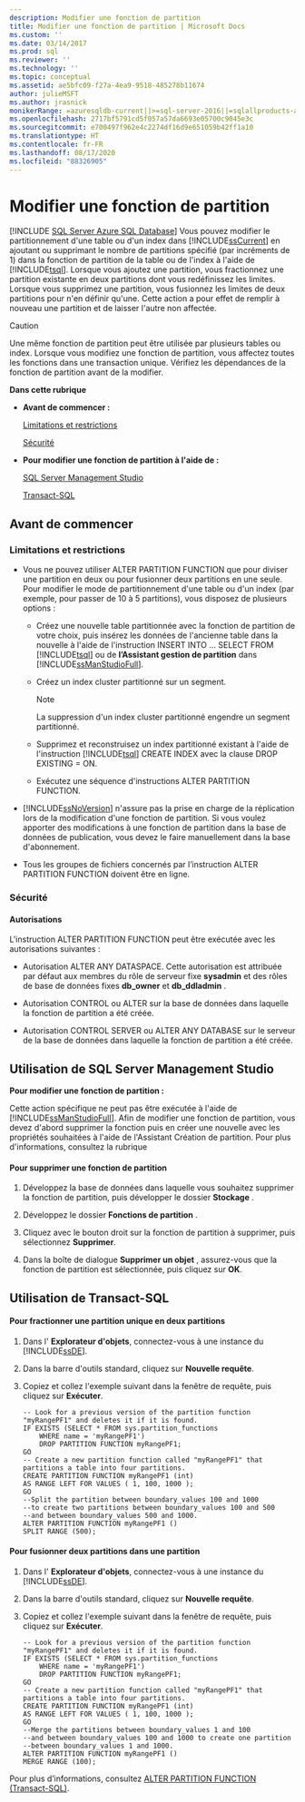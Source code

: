 ```yaml
---
description: Modifier une fonction de partition
title: Modifier une fonction de partition | Microsoft Docs
ms.custom: ''
ms.date: 03/14/2017
ms.prod: sql
ms.reviewer: ''
ms.technology: ''
ms.topic: conceptual
ms.assetid: ae5bfc09-f27a-4ea9-9518-485278b11674
author: julieMSFT
ms.author: jrasnick
monikerRange: =azuresqldb-current||>=sql-server-2016||=sqlallproducts-allversions||>=sql-server-linux-2017||=azuresqldb-mi-current
ms.openlocfilehash: 2717bf5791cd5f057a57da6693e05700c9045e3c
ms.sourcegitcommit: e700497f962e4c2274df16d9e651059b42ff1a10
ms.translationtype: HT
ms.contentlocale: fr-FR
ms.lasthandoff: 08/17/2020
ms.locfileid: "88326905"
---
```

# <a name="modify-a-partition-function"></a>Modifier une fonction de partition
[!INCLUDE [SQL Server Azure SQL Database](../../includes/applies-to-version/sql-asdb.md)]
  Vous pouvez modifier le partitionnement d'une table ou d'un index dans [!INCLUDE[ssCurrent](../../includes/sscurrent-md.md)] en ajoutant ou supprimant le nombre de partitions spécifié (par incréments de 1) dans la fonction de partition de la table ou de l'index à l'aide de [!INCLUDE[tsql](../../includes/tsql-md.md)]. Lorsque vous ajoutez une partition, vous fractionnez une partition existante en deux partitions dont vous redéfinissez les limites. Lorsque vous supprimez une partition, vous fusionnez les limites de deux partitions pour n'en définir qu'une. Cette action a pour effet de remplir à nouveau une partition et de laisser l'autre non affectée.  
  
> [!CAUTION]  
>  Une même fonction de partition peut être utilisée par plusieurs tables ou index. Lorsque vous modifiez une fonction de partition, vous affectez toutes les fonctions dans une transaction unique. Vérifiez les dépendances de la fonction de partition avant de la modifier.  
  
 **Dans cette rubrique**  
  
-   **Avant de commencer :**  
  
     [Limitations et restrictions](#Restrictions)  
  
     [Sécurité](#Security)  
  
-   **Pour modifier une fonction de partition à l'aide de :**  
  
     [SQL Server Management Studio](#SSMSProcedure)  
  
     [Transact-SQL](#TsqlProcedure)  
  
##  <a name="before-you-begin"></a><a name="BeforeYouBegin"></a> Avant de commencer  
  
###  <a name="limitations-and-restrictions"></a><a name="Restrictions"></a> Limitations et restrictions  
  
-   Vous ne pouvez utiliser ALTER PARTITION FUNCTION que pour diviser une partition en deux ou pour fusionner deux partitions en une seule. Pour modifier le mode de partitionnement d'une table ou d'un index (par exemple, pour passer de 10 à 5 partitions), vous disposez de plusieurs options :  
  
    -   Créez une nouvelle table partitionnée avec la fonction de partition de votre choix, puis insérez les données de l'ancienne table dans la nouvelle à l'aide de l'instruction INSERT INTO ... SELECT FROM [!INCLUDE[tsql](../../includes/tsql-md.md)] ou de **l’Assistant gestion de partition** dans [!INCLUDE[ssManStudioFull](../../includes/ssmanstudiofull-md.md)].  
  
    -   Créez un index cluster partitionné sur un segment.  
  
        > [!NOTE]  
        >  La suppression d'un index cluster partitionné engendre un segment partitionné.  
  
    -   Supprimez et reconstruisez un index partitionné existant à l'aide de l'instruction [!INCLUDE[tsql](../../includes/tsql-md.md)] CREATE INDEX avec la clause DROP EXISTING = ON.  
  
    -   Exécutez une séquence d'instructions ALTER PARTITION FUNCTION.  
  
-   [!INCLUDE[ssNoVersion](../../includes/ssnoversion-md.md)] n'assure pas la prise en charge de la réplication lors de la modification d'une fonction de partition. Si vous voulez apporter des modifications à une fonction de partition dans la base de données de publication, vous devez le faire manuellement dans la base d'abonnement.  
  
-   Tous les groupes de fichiers concernés par l’instruction ALTER PARTITION FUNCTION doivent être en ligne.  
  
###  <a name="security"></a><a name="Security"></a> Sécurité  
  
####  <a name="permissions"></a><a name="Permissions"></a> Autorisations  
 L'instruction ALTER PARTITION FUNCTION peut être exécutée avec les autorisations suivantes :  
  
-   Autorisation ALTER ANY DATASPACE. Cette autorisation est attribuée par défaut aux membres du rôle de serveur fixe **sysadmin** et des rôles de base de données fixes **db_owner** et **db_ddladmin** .  
  
-   Autorisation CONTROL ou ALTER sur la base de données dans laquelle la fonction de partition a été créée.  
  
-   Autorisation CONTROL SERVER ou ALTER ANY DATABASE sur le serveur de la base de données dans laquelle la fonction de partition a été créée.  
  
##  <a name="using-sql-server-management-studio"></a><a name="SSMSProcedure"></a> Utilisation de SQL Server Management Studio  
 **Pour modifier une fonction de partition :**  
  
 Cette action spécifique ne peut pas être exécutée à l'aide de [!INCLUDE[ssManStudioFull](../../includes/ssmanstudiofull-md.md)]. Afin de modifier une fonction de partition, vous devez d'abord supprimer la fonction puis en créer une nouvelle avec les propriétés souhaitées à l'aide de l'Assistant Création de partition. Pour plus d'informations, consultez la rubrique  
  
#### <a name="to-delete-a-partition-function"></a>Pour supprimer une fonction de partition  
  
1.  Développez la base de données dans laquelle vous souhaitez supprimer la fonction de partition, puis développer le dossier **Stockage** .  
  
2.  Développez le dossier **Fonctions de partition** .  
  
3.  Cliquez avec le bouton droit sur la fonction de partition à supprimer, puis sélectionnez **Supprimer**.  
  
4.  Dans la boîte de dialogue **Supprimer un objet** , assurez-vous que la fonction de partition est sélectionnée, puis cliquez sur **OK**.  

##  <a name="using-transact-sql"></a><a name="TsqlProcedure"></a> Utilisation de Transact-SQL  
  
#### <a name="to-split-a-single-partition-into-two-partitions"></a>Pour fractionner une partition unique en deux partitions  
  
1.  Dans l' **Explorateur d'objets**, connectez-vous à une instance du [!INCLUDE[ssDE](../../includes/ssde-md.md)].  
  
2.  Dans la barre d'outils standard, cliquez sur **Nouvelle requête**.  
  
3.  Copiez et collez l'exemple suivant dans la fenêtre de requête, puis cliquez sur **Exécuter**.  
  
    ```  
    -- Look for a previous version of the partition function "myRangePF1" and deletes it if it is found.  
    IF EXISTS (SELECT * FROM sys.partition_functions  
        WHERE name = 'myRangePF1')  
        DROP PARTITION FUNCTION myRangePF1;  
    GO  
    -- Create a new partition function called "myRangePF1" that partitions a table into four partitions.  
    CREATE PARTITION FUNCTION myRangePF1 (int)  
    AS RANGE LEFT FOR VALUES ( 1, 100, 1000 );  
    GO  
    --Split the partition between boundary_values 100 and 1000  
    --to create two partitions between boundary_values 100 and 500  
    --and between boundary_values 500 and 1000.  
    ALTER PARTITION FUNCTION myRangePF1 ()  
    SPLIT RANGE (500);  
    ```  
  
#### <a name="to-merge-two-partitions-into-one-partition"></a>Pour fusionner deux partitions dans une partition  
  
1.  Dans l' **Explorateur d'objets**, connectez-vous à une instance du [!INCLUDE[ssDE](../../includes/ssde-md.md)].  
  
2.  Dans la barre d'outils standard, cliquez sur **Nouvelle requête**.  
  
3.  Copiez et collez l'exemple suivant dans la fenêtre de requête, puis cliquez sur **Exécuter**.  
  
    ```  
    -- Look for a previous version of the partition function "myRangePF1" and deletes it if it is found.  
    IF EXISTS (SELECT * FROM sys.partition_functions  
        WHERE name = 'myRangePF1')  
        DROP PARTITION FUNCTION myRangePF1;  
    GO  
    -- Create a new partition function called "myRangePF1" that partitions a table into four partitions.  
    CREATE PARTITION FUNCTION myRangePF1 (int)  
    AS RANGE LEFT FOR VALUES ( 1, 100, 1000 );  
    GO  
    --Merge the partitions between boundary_values 1 and 100  
    --and between boundary_values 100 and 1000 to create one partition  
    --between boundary_values 1 and 1000.  
    ALTER PARTITION FUNCTION myRangePF1 ()  
    MERGE RANGE (100);  
    ```  
  
 Pour plus d’informations, consultez [ALTER PARTITION FUNCTION &#40;Transact-SQL&#41;](../../t-sql/statements/alter-partition-function-transact-sql.md).  
  
  

